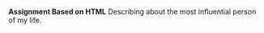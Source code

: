 ************Assignment Based on HTML************ 
Describing about the most influential person of my life.